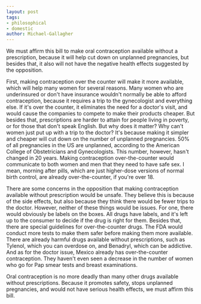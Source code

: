 ```yaml
---
layout: post
tags: 
- philosophical 
- domestic 
author: Michael-Gallagher
---
```

We must affirm this bill to make oral contraception available without a prescription, because it will help cut down on unplanned pregnancies, but besides that, it also will not have the negative health effects suggested by the opposition.

First, making contraception over the counter will make it more available, which will help many women for several reasons. Many women who are underinsured or don't have insurance wouldn't normally be able to afford contraception, because it requires a trip to the gynecologist and everything else. If it's over the counter, it eliminates the need for a doctor's visit, and would cause the companies to compete to make their products cheaper. But besides that, prescriptions are harder to attain for people living in poverty, or for those that don't speak English. But why does it matter? Why can't women just put up with a trip to the doctor? It's because making it simpler and cheaper will cut down on the number of unplanned pregnancies. 50% of all pregnancies in the US are unplanned, according to the American College of Obstetricians and Gynecologists. This number, however, hasn't changed in 20 years. Making contraception over-the-counter would communicate to both women and men that they need to have safe sex. I mean, morning after pills, which are just higher-dose versions of normal birth control, are already over-the-counter, if you're over 18.

There are some concerns in the opposition that making contraception available without prescription would be unsafe. They believe this is because of the side effects, but also because they think there would be fewer trips to the doctor. However, neither of these things would be issues. For one, there would obviously be labels on the boxes. All drugs have labels, and it's left up to the consumer to decide if the drug is right for them. Besides that, there are special guidelines for over-the-counter drugs. The FDA would conduct more tests to make them safer before making them more available. There are already harmful drugs available without prescriptions, such as Tylenol, which you can overdose on, and Benadryl, which can be addictive. And as for the doctor issue, Mexico already has over-the-counter contraception. They haven't even seen a decrease in the number of women who go for Pap smear tests and breast examinations.

Oral contraception is no more deadly than many other drugs available without prescriptions. Because it promotes safety, stops unplanned pregnancies, and would not have serious health effects, we must affirm this bill.
